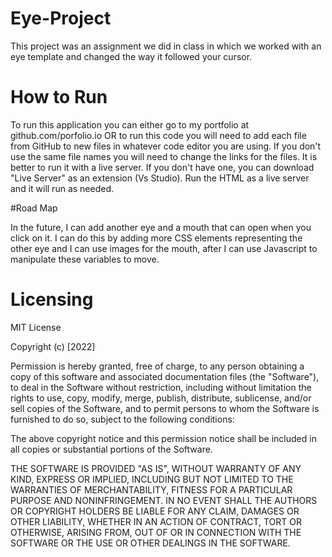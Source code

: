 # Eye-Project
This project was an assignment we did in class in which we worked with an eye template and changed the way it followed your cursor.

# How to Run
To run this application you can either go to my portfolio at github.com/porfolio.io OR to run this code you will need to add each file from GitHub to new files in whatever code editor you are using. If you don't use the same file names you will need to change the links for the files. It is better to run it with a live server. If you don't have one, you can download "Live Server" as an extension (Vs Studio). Run the HTML as a live server and it will run as needed.
 
 #Road Map
 
 In the future, I can add another eye and a mouth that can open when you click on it. I can do this by adding more CSS elements representing the other eye and I can use images for the mouth, after I can use Javascript to manipulate these variables to move.
 
 
# Licensing

 MIT License

Copyright (c) [2022]

Permission is hereby granted, free of charge, to any person obtaining a copy of this software and associated documentation files (the "Software"), to deal in the Software without restriction, including without limitation the rights to use, copy, modify, merge, publish, distribute, sublicense, and/or sell copies of the Software, and to permit persons to whom the Software is furnished to do so, subject to the following conditions:

The above copyright notice and this permission notice shall be included in all copies or substantial portions of the Software.

THE SOFTWARE IS PROVIDED "AS IS", WITHOUT WARRANTY OF ANY KIND, EXPRESS OR IMPLIED, INCLUDING BUT NOT LIMITED TO THE WARRANTIES OF MERCHANTABILITY, FITNESS FOR A PARTICULAR PURPOSE AND NONINFRINGEMENT. IN NO EVENT SHALL THE AUTHORS OR COPYRIGHT HOLDERS BE LIABLE FOR ANY CLAIM, DAMAGES OR OTHER LIABILITY, WHETHER IN AN ACTION OF CONTRACT, TORT OR OTHERWISE, ARISING FROM, OUT OF OR IN CONNECTION WITH THE SOFTWARE OR THE USE OR OTHER DEALINGS IN THE SOFTWARE.
